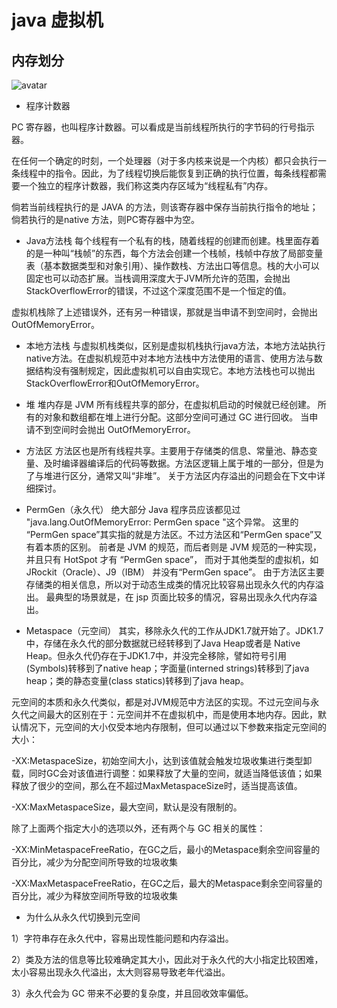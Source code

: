 # java 虚拟机

## 内存划分

![avatar](https://images2015.cnblogs.com/blog/820406/201603/820406-20160326200119386-756216654.png)

- 程序计数器

PC 寄存器，也叫程序计数器。可以看成是当前线程所执行的字节码的行号指示器。

在任何一个确定的时刻，一个处理器（对于多内核来说是一个内核）都只会执行一条线程中的指令。因此，为了线程切换后能恢复到正确的执行位置，每条线程都需要一个独立的程序计数器，我们称这类内存区域为“线程私有”内存。

倘若当前线程执行的是 JAVA 的方法，则该寄存器中保存当前执行指令的地址；倘若执行的是native 方法，则PC寄存器中为空。

- Java方法栈
每个线程有一个私有的栈，随着线程的创建而创建。栈里面存着的是一种叫“栈帧”的东西，每个方法会创建一个栈帧，栈帧中存放了局部变量表（基本数据类型和对象引用）、操作数栈、方法出口等信息。栈的大小可以固定也可以动态扩展。当栈调用深度大于JVM所允许的范围，会抛出StackOverflowError的错误，不过这个深度范围不是一个恒定的值。

虚拟机栈除了上述错误外，还有另一种错误，那就是当申请不到空间时，会抛出 OutOfMemoryError。
- 本地方法栈
与虚拟机栈类似，区别是虚拟机栈执行java方法，本地方法站执行native方法。在虚拟机规范中对本地方法栈中方法使用的语言、使用方法与数据结构没有强制规定，因此虚拟机可以自由实现它。本地方法栈也可以抛出StackOverflowError和OutOfMemoryError。

- 堆
堆内存是 JVM 所有线程共享的部分，在虚拟机启动的时候就已经创建。
所有的对象和数组都在堆上进行分配。这部分空间可通过 GC 进行回收。
当申请不到空间时会抛出 OutOfMemoryError。
- 方法区
方法区也是所有线程共享。主要用于存储类的信息、常量池、静态变量、及时编译器编译后的代码等数据。方法区逻辑上属于堆的一部分，但是为了与堆进行区分，通常又叫“非堆”。 关于方法区内存溢出的问题会在下文中详细探讨。

- PermGen（永久代）
绝大部分 Java 程序员应该都见过 "java.lang.OutOfMemoryError: PermGen space "这个异常。
这里的 “PermGen space”其实指的就是方法区。不过方法区和“PermGen space”又有着本质的区别。
前者是 JVM 的规范，而后者则是 JVM 规范的一种实现，并且只有 HotSpot 才有 “PermGen space”，
而对于其他类型的虚拟机，如 JRockit（Oracle）、J9（IBM） 并没有“PermGen space”。
由于方法区主要存储类的相关信息，所以对于动态生成类的情况比较容易出现永久代的内存溢出。
最典型的场景就是，在 jsp 页面比较多的情况，容易出现永久代内存溢出。

- Metaspace（元空间）
其实，移除永久代的工作从JDK1.7就开始了。JDK1.7中，存储在永久代的部分数据就已经转移到了Java Heap或者是 Native Heap。但永久代仍存在于JDK1.7中，并没完全移除，譬如符号引用(Symbols)转移到了native heap；字面量(interned strings)转移到了java heap；类的静态变量(class statics)转移到了java heap。

元空间的本质和永久代类似，都是对JVM规范中方法区的实现。不过元空间与永久代之间最大的区别在于：元空间并不在虚拟机中，而是使用本地内存。因此，默认情况下，元空间的大小仅受本地内存限制，但可以通过以下参数来指定元空间的大小：

-XX:MetaspaceSize，初始空间大小，达到该值就会触发垃圾收集进行类型卸载，同时GC会对该值进行调整：如果释放了大量的空间，就适当降低该值；如果释放了很少的空间，那么在不超过MaxMetaspaceSize时，适当提高该值。

-XX:MaxMetaspaceSize，最大空间，默认是没有限制的。

除了上面两个指定大小的选项以外，还有两个与 GC 相关的属性：

-XX:MinMetaspaceFreeRatio，在GC之后，最小的Metaspace剩余空间容量的百分比，减少为分配空间所导致的垃圾收集

-XX:MaxMetaspaceFreeRatio，在GC之后，最大的Metaspace剩余空间容量的百分比，减少为释放空间所导致的垃圾收集

- 为什么从永久代切换到元空间

1）字符串存在永久代中，容易出现性能问题和内存溢出。

2）类及方法的信息等比较难确定其大小，因此对于永久代的大小指定比较困难，太小容易出现永久代溢出，太大则容易导致老年代溢出。

3）永久代会为 GC 带来不必要的复杂度，并且回收效率偏低。
